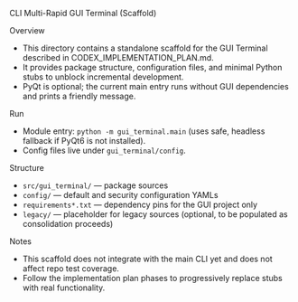 CLI Multi-Rapid GUI Terminal (Scaffold)

Overview
- This directory contains a standalone scaffold for the GUI Terminal described in CODEX_IMPLEMENTATION_PLAN.md.
- It provides package structure, configuration files, and minimal Python stubs to unblock incremental development.
- PyQt is optional; the current main entry runs without GUI dependencies and prints a friendly message.

Run
- Module entry: `python -m gui_terminal.main` (uses safe, headless fallback if PyQt6 is not installed).
- Config files live under `gui_terminal/config`.

Structure
- `src/gui_terminal/` — package sources
- `config/` — default and security configuration YAMLs
- `requirements*.txt` — dependency pins for the GUI project only
- `legacy/` — placeholder for legacy sources (optional, to be populated as consolidation proceeds)

Notes
- This scaffold does not integrate with the main CLI yet and does not affect repo test coverage.
- Follow the implementation plan phases to progressively replace stubs with real functionality.

